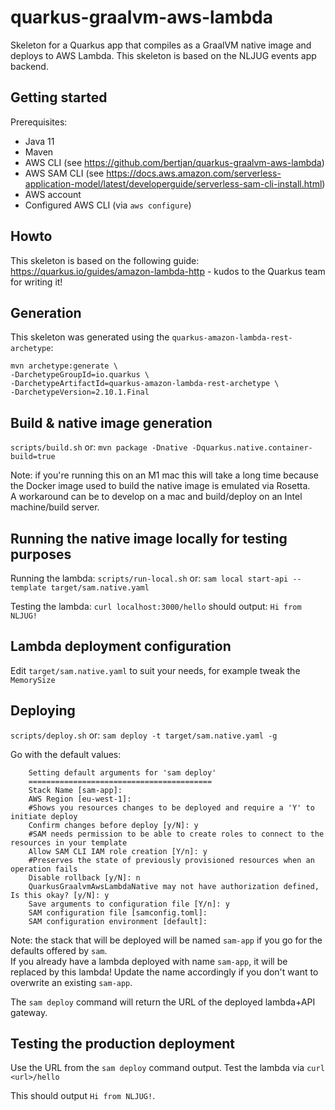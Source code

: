 # quarkus-graalvm-aws-lambda
Skeleton for a Quarkus app that compiles as a GraalVM native image and deploys to AWS Lambda.
This skeleton is based on the NLJUG events app backend.

## Getting started
Prerequisites:
- Java 11
- Maven
- AWS CLI (see https://github.com/bertjan/quarkus-graalvm-aws-lambda)
- AWS SAM CLI (see https://docs.aws.amazon.com/serverless-application-model/latest/developerguide/serverless-sam-cli-install.html)
- AWS account
- Configured AWS CLI (via `aws configure`)

## Howto
This skeleton is based on the following guide: https://quarkus.io/guides/amazon-lambda-http - kudos to the Quarkus team for writing it!

## Generation
This skeleton was generated using the `quarkus-amazon-lambda-rest-archetype`:

```
mvn archetype:generate \
-DarchetypeGroupId=io.quarkus \
-DarchetypeArtifactId=quarkus-amazon-lambda-rest-archetype \
-DarchetypeVersion=2.10.1.Final
```


## Build & native image generation
`scripts/build.sh`
or:
`mvn package -Dnative -Dquarkus.native.container-build=true`

Note: if you're running this on an M1 mac this will take a long time because the Docker image used to build the native image is emulated via Rosetta.  
A workaround can be to develop on a mac and build/deploy on an Intel machine/build server.


## Running the native image locally for testing purposes
Running the lambda:
`scripts/run-local.sh`
or:
`sam local start-api --template target/sam.native.yaml`

Testing the lambda:
`curl localhost:3000/hello`
should output:
`Hi from NLJUG!`

## Lambda deployment configuration
Edit `target/sam.native.yaml` to suit your needs, for example tweak the `MemorySize`

## Deploying
`scripts/deploy.sh`
or:
`sam deploy -t target/sam.native.yaml -g`

Go with the default values:
```
	Setting default arguments for 'sam deploy'
	=========================================
	Stack Name [sam-app]: 
	AWS Region [eu-west-1]: 
	#Shows you resources changes to be deployed and require a 'Y' to initiate deploy
	Confirm changes before deploy [y/N]: y
	#SAM needs permission to be able to create roles to connect to the resources in your template
	Allow SAM CLI IAM role creation [Y/n]: y
	#Preserves the state of previously provisioned resources when an operation fails
	Disable rollback [y/N]: n
	QuarkusGraalvmAwsLambdaNative may not have authorization defined, Is this okay? [y/N]: y
	Save arguments to configuration file [Y/n]: y
	SAM configuration file [samconfig.toml]: 
	SAM configuration environment [default]: 
```
Note: the stack that will be deployed will be named `sam-app` if you go for the defaults offered by `sam`.  
If you already have a lambda deployed with name `sam-app`, it will be replaced by this lambda! Update the name accordingly if you don't want to overwrite an existing `sam-app`.

The `sam deploy` command will return the URL of the deployed lambda+API gateway.

## Testing the production deployment
Use the URL from the `sam deploy` command output.
Test the lambda via `curl <url>/hello`

This should output `Hi from NLJUG!`.
